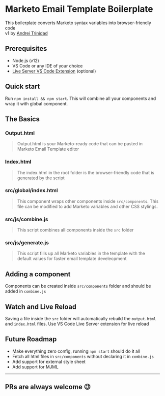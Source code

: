# Marketo Email Template Boilerplate
This boilerplate converts Marketo syntax variables into browser-friendly code\
v1 by [Andrei Trinidad](https://github.com/andreitrinidad)
## Prerequisites
- Node.js (v12)
- VS Code or any IDE of your choice
- [Live Server VS Code Extension](https://marketplace.visualstudio.com/items?itemName=ritwickdey.LiveServer) (optional)

## Quick start
Run ` npm install && npm start `. This will combine all your components and wrap it with global component.

## The Basics
### Output.html
> Output.html is your Marketo-ready code that can be pasted in Marketo Email Template editor

### Index.html
> The index.html in the root folder is the browser-friendly code that is generated by the script

### src/global/index.html
> This component wraps other components inside `src/components`. This file can be modified to add Marketo variables and other CSS stylings.
### src/js/combine.js
> This script combines all components inside the `src` folder
### src/js/generate.js
> This script fills up all Marketo variables in the template with the default values for faster email template develeopment
## Adding a component
Components can be created inside `src/components` folder and should be added in `combine.js`


## Watch and Live Reload
Saving a file inside the `src` folder will automatically rebuild the `output.html` and `index.html` files. Use VS Code Live Server extension for live reload

## Future Roadmap
- Make everything zero config, running `npm start` should do it all
- Fetch all html files in `src/components` without declaring it in `combine.js`
- Add support for external style sheet
- Add support for MJML


---
## PRs are always welcome 😉
